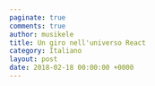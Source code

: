 ```yaml
---
paginate: true
comments: true
author: musikele
title: Un giro nell'universo React
category: Italiano
layout: post
date: 2018-02-18 00:00:00 +0000
---
```

